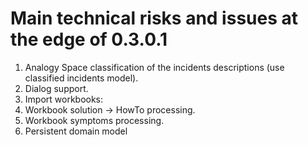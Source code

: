 # Main technical risks and issues at the edge of 0.3.0.1

 1. Analogy Space classification of the incidents descriptions (use classified incidents model). 
 1. Dialog support.
 1. Import workbooks:
   2. Workbook solution -> HowTo processing.
   2. Workbook symptoms processing.
 1. Persistent domain model  